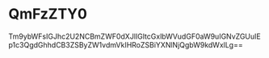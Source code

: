 # QmFzZTY0
Tm9ybWFsIGJhc2U2NCBmZWF0dXJlIGltcGxlbWVudGF0aW9uIGNvZGUuIEp1c3QgdGhhdCB3ZSByZW1vdmVkIHRoZSBiYXNlNjQgbW9kdWxlLg==
